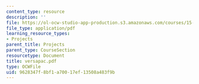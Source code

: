 ```yaml
---
content_type: resource
description: ''
file: https://ol-ocw-studio-app-production.s3.amazonaws.com/courses/15-783j-product-design-and-development-spring-2006/9628347f8bf1a70017ef13508a483f9b_versapac.pdf
file_type: application/pdf
learning_resource_types:
- Projects
parent_title: Projects
parent_type: CourseSection
resourcetype: Document
title: versapac.pdf
type: OCWFile
uid: 9628347f-8bf1-a700-17ef-13508a483f9b
---
```


